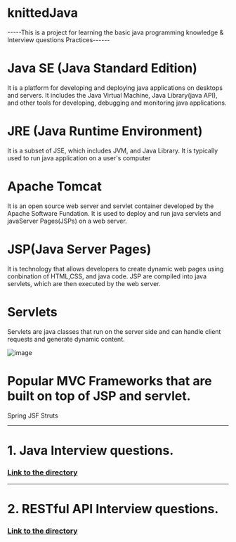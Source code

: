 # knittedJava
-----This is a project for learning the basic java programming knowledge & Interview questions Practices------

# Java SE (Java Standard Edition)
It is a platform for developing and deploying java applications on desktops and servers. It includes the Java Virtual Machine, Java Library(java API), and other tools for developing, debugging and monitoring java applications.

# JRE (Java Runtime Environment)
It is a subset of JSE, which includes JVM, and Java Library. It is typically used to run java application on a user's computer

# Apache Tomcat
It is an open source web server and servlet container developed by the Apache Software Fundation.
It is used to deploy and run java servlets and javaServer Pages(JSPs) on a web server.

# JSP(Java Server Pages)
It is technology that allows developers to create dynamic web pages using conbination of HTML,CSS, and java code.
JSP are compiled into java servlets, which are then executed by the web server.

# Servlets
Servlets are java classes that run on the server side and can handle client requests and generate dynamic content.

![image](https://user-images.githubusercontent.com/37968494/214590254-ea93abd2-e3c4-4d1c-b37a-513fc8cec34e.png)

# Popular MVC Frameworks that are built on top of JSP and servlet.
Spring 
JSF
Struts 

----------------------------------------------------------------------------------------------------------------------------------------------------------
# 1. Java Interview questions.
### [Link to the directory](https://github.com/quincey001/knittedJava/blob/main/Java.md)
----------------------------------------------------------------------------------------------------------------------------------------------------------
# 2. RESTful API Interview questions.
### [Link to the directory](https://github.com/quincey001/knittedJava/blob/main/Java.md)
